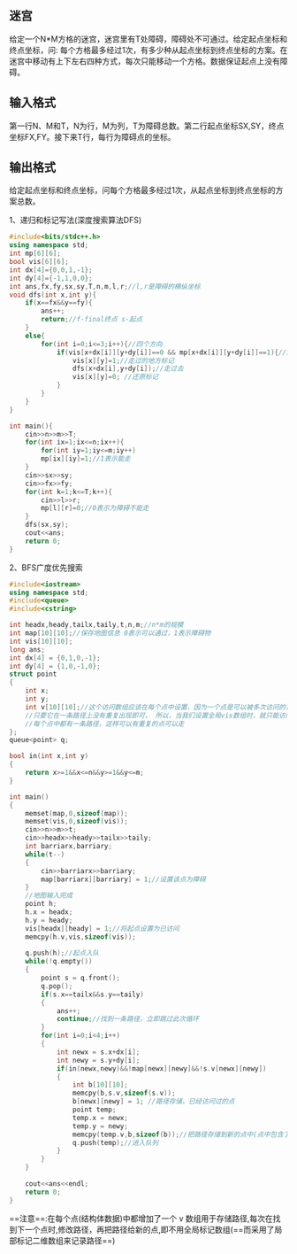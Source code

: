 ## 迷宫

给定一个N*M方格的迷宫，迷宫里有T处障碍，障碍处不可通过。给定起点坐标和终点坐标，问: 每个方格最多经过1次，有多少种从起点坐标到终点坐标的方案。在迷宫中移动有上下左右四种方式，每次只能移动一个方格。数据保证起点上没有障碍。

## 输入格式

第一行N、M和T，N为行，M为列，T为障碍总数。第二行起点坐标SX,SY，终点坐标FX,FY。接下来T行，每行为障碍点的坐标。

## 输出格式

给定起点坐标和终点坐标，问每个方格最多经过1次，从起点坐标到终点坐标的方案总数。

1、递归和标记写法(深度搜索算法DFS)

```c++
#include<bits/stdc++.h>
using namespace std;
int mp[6][6];
bool vis[6][6];
int dx[4]={0,0,1,-1};
int dy[4]={-1,1,0,0};
int ans,fx,fy,sx,sy,T,n,m,l,r;//l,r是障碍的横纵坐标
void dfs(int x,int y){
	if(x==fx&&y==fy){
		ans++;
		return;//f-final终点 s-起点 
	}
	else{
		for(int i=0;i<=3;i++){//四个方向 
			if(vis[x+dx[i]][y+dy[i]]==0 && mp[x+dx[i]][y+dy[i]]==1){//1表示此处无障碍 
				vis[x][y]=1;//走过的地方标记 
				dfs(x+dx[i],y+dy[i]);//走过去 
				vis[x][y]=0; //还原标记 
			}
		}
	}
} 

int main(){
	cin>>n>>m>>T;
	for(int ix=1;ix<=n;ix++){
		for(int iy=1;iy<=m;iy++)
		mp[ix][iy]=1;//1表示能走 
	}
	cin>>sx>>sy;
	cin>>fx>>fy;
	for(int k=1;k<=T;k++){
		cin>>l>>r;
		mp[l][r]=0;//0表示为障碍不能走 
	}
	dfs(sx,sy);
	cout<<ans;
	return 0;
}
```

2、BFS广度优先搜索

```c++
#include<iostream>
using namespace std;
#include<queue> 
#include<cstring>

int headx,heady,tailx,taily,t,n,m;//n*m的规模 
int map[10][10];//保存地图信息 0表示可以通过，1表示障碍物 
int vis[10][10];
long ans;
int dx[4] = {0,1,0,-1};
int dy[4] = {1,0,-1,0}; 
struct point
{
	int x;
	int y;
	int v[10][10];//这个访问数组应该在每个点中设置，因为一个点是可以被多次访问的，
	//只要它在一条路径上没有重复出现即可， 所以，当我们设置全局vis数组时，就只能访问一次，显然不对,存储路径
    //每个点中都有一条路径，这样可以有重复的点可以走
};
queue<point> q;

bool in(int x,int y)
{
	return x>=1&&x<=n&&y>=1&&y<=m;
}

int main()
{
	memset(map,0,sizeof(map)); 
	memset(vis,0,sizeof(vis));
	cin>>n>>m>>t;
	cin>>headx>>heady>>tailx>>taily;
	int barriarx,barriary;
	while(t--)
	{
		cin>>barriarx>>barriary;
		map[barriarx][barriary] = 1;//设置该点为障碍 
	}
	//地图输入完成
	point h;
	h.x = headx;
	h.y = heady;
	vis[headx][heady] = 1;//将起点设置为已访问 
	memcpy(h.v,vis,sizeof(vis));
	
	q.push(h);//起点入队 
	while(!q.empty())
	{
		point s = q.front();
		q.pop();
		if(s.x==tailx&&s.y==taily)
		{
			ans++;
			continue;//找到一条路径，立即跳过此次循环 
		}
		for(int i=0;i<4;i++)
		{
			int newx = s.x+dx[i];
			int newy = s.y+dy[i];
			if(in(newx,newy)&&!map[newx][newy]&&!s.v[newx][newy])
			{
				int b[10][10];
				memcpy(b,s.v,sizeof(s.v));
				b[newx][newy] = 1; //路径存储，已经访问过的点
				point temp;
				temp.x = newx;
				temp.y = newy;
				memcpy(temp.v,b,sizeof(b));//把路径存储到新的点中(点中包含了路径)
				q.push(temp);//进入队列
			}
		}
	}
	
	cout<<ans<<endl;
	return 0;
}

```

==注意==:在每个点(结构体数据)中都增加了一个 v 数组用于存储路径,每次在找到下一个点时,修改路径，再把路径给新的点,即不用全局标记数组(==而采用了局部标记二维数组来记录路径==)